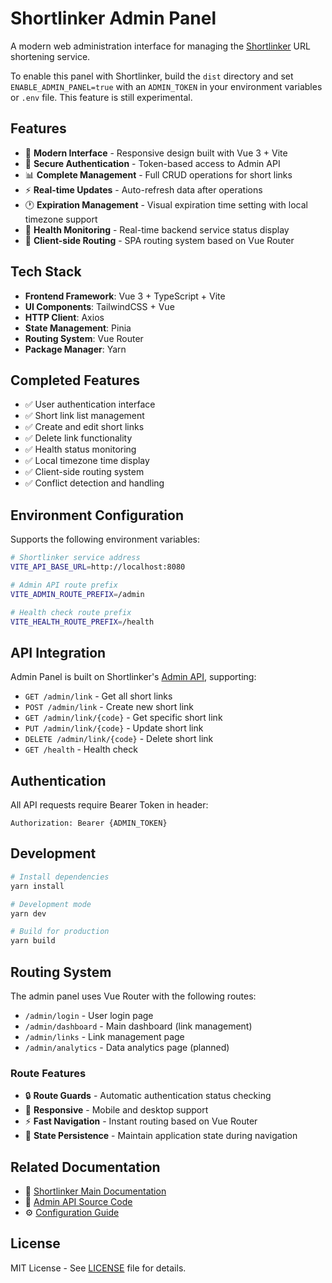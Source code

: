 # Shortlinker Admin Panel

A modern web administration interface for managing the [Shortlinker](../README.md) URL shortening service.

To enable this panel with Shortlinker, build the `dist` directory and set `ENABLE_ADMIN_PANEL=true` with an `ADMIN_TOKEN` in your environment variables or `.env` file. This feature is still experimental.
## Features

- 🎨 **Modern Interface** - Responsive design built with Vue 3 + Vite
- 🔐 **Secure Authentication** - Token-based access to Admin API  
- 📊 **Complete Management** - Full CRUD operations for short links
- ⚡ **Real-time Updates** - Auto-refresh data after operations
- 🕐 **Expiration Management** - Visual expiration time setting with local timezone support
- 💚 **Health Monitoring** - Real-time backend service status display
- 🔄 **Client-side Routing** - SPA routing system based on Vue Router

## Tech Stack

- **Frontend Framework**: Vue 3 + TypeScript + Vite
- **UI Components**: TailwindCSS + Vue
- **HTTP Client**: Axios
- **State Management**: Pinia
- **Routing System**: Vue Router
- **Package Manager**: Yarn

## Completed Features

- ✅ User authentication interface
- ✅ Short link list management
- ✅ Create and edit short links
- ✅ Delete link functionality
- ✅ Health status monitoring
- ✅ Local timezone time display
- ✅ Client-side routing system
- ✅ Conflict detection and handling

## Environment Configuration

Supports the following environment variables:

```bash
# Shortlinker service address
VITE_API_BASE_URL=http://localhost:8080

# Admin API route prefix
VITE_ADMIN_ROUTE_PREFIX=/admin

# Health check route prefix
VITE_HEALTH_ROUTE_PREFIX=/health
```

## API Integration

Admin Panel is built on Shortlinker's [Admin API](../src/services/admin.rs), supporting:

- `GET /admin/link` - Get all short links
- `POST /admin/link` - Create new short link
- `GET /admin/link/{code}` - Get specific short link
- `PUT /admin/link/{code}` - Update short link
- `DELETE /admin/link/{code}` - Delete short link
- `GET /health` - Health check

## Authentication

All API requests require Bearer Token in header:

```
Authorization: Bearer {ADMIN_TOKEN}
```

## Development

```bash
# Install dependencies
yarn install

# Development mode
yarn dev

# Build for production
yarn build
```

## Routing System

The admin panel uses Vue Router with the following routes:

- `/admin/login` - User login page
- `/admin/dashboard` - Main dashboard (link management)
- `/admin/links` - Link management page
- `/admin/analytics` - Data analytics page (planned)

### Route Features

- 🔒 **Route Guards** - Automatic authentication status checking
- 📱 **Responsive** - Mobile and desktop support
- ⚡ **Fast Navigation** - Instant routing based on Vue Router
- 🔄 **State Persistence** - Maintain application state during navigation

## Related Documentation

- 📖 [Shortlinker Main Documentation](../README.md)
- 🔧 [Admin API Source Code](../src/services/admin.rs)
- ⚙️ [Configuration Guide](../docs/config/index.md)

## License

MIT License - See [LICENSE](../LICENSE) file for details.
